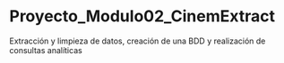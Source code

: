 # Proyecto_Modulo02_CinemExtract
Extracción y limpieza de datos, creación de una BDD y realización de consultas analíticas
